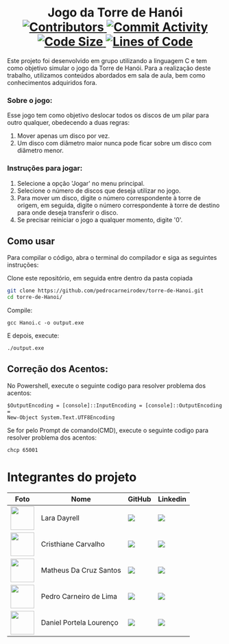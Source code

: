 <h1 align="center">
  Jogo da Torre de Hanói
  <br>
  <a href="https://github.com/pedrocarneirodev/torre-de-Hanoi/graphs/contributors">
    <img src="https://img.shields.io/github/contributors/pedrocarneirodev/torre-de-Hanoi.svg" alt="Contributors">
  </a>
  <a href="https://github.com/pedrocarneirodev/torre-de-Hanoi/commits/master">
    <img src="https://img.shields.io/github/commit-activity/m/pedrocarneirodev/torre-de-Hanoi.svg" alt="Commit Activity">
  </a>
  <a href="https://github.com/pedrocarneirodev/torre-de-Hanoi">
    <img src="https://img.shields.io/github/languages/code-size/pedrocarneirodev/torre-de-Hanoi" alt="Code Size">
  </a>
  <a href="https://github.com/pedrocarneirodev/torre-de-Hanoio">
    <img src="https://img.shields.io/tokei/lines/github/pedrocarneirodev/torre-de-Hanoi" alt="Lines of Code">
  </a>
</h1>

Este projeto foi desenvolvido em grupo utilizando a linguagem C e tem como objetivo simular o jogo da Torre de Hanói. Para a realização deste trabalho, utilizamos conteúdos abordados em sala de aula, bem como conhecimentos adquiridos fora.

### Sobre o jogo:

Esse jogo tem como objetivo deslocar todos os discos de um pilar para outro qualquer, obedecendo a duas regras:

1) Mover apenas um disco por vez.
2) Um disco com diâmetro maior nunca pode ficar sobre um disco com diâmetro menor.

### Instruções para jogar:

1) Selecione a opção 'Jogar' no menu principal.
2) Selecione o número de discos que deseja utilizar no jogo.
3) Para mover um disco, digite o número correspondente à torre de origem, em seguida, digite o número correspondente à torre de destino para onde deseja transferir o disco.
4) Se precisar reiniciar o jogo a qualquer momento, digite '0'.

## Como usar

Para compilar o código, abra o terminal do compilador e siga as seguintes instruções:

Clone este repositório, em seguida entre dentro da pasta copiada

```bash
git clone https://github.com/pedrocarneirodev/torre-de-Hanoi.git
cd torre-de-Hanoi/
```

Compile:
```
gcc Hanoi.c -o output.exe
```

E depois, execute:
```
./output.exe
```
## Correção dos Acentos:

No Powershell, execute o seguinte codigo para resolver problema dos acentos:

```
$OutputEncoding = [console]::InputEncoding = [console]::OutputEncoding =
New-Object System.Text.UTF8Encoding
```

Se for pelo Prompt de comando(CMD), execute o seguinte codigo para resolver problema dos acentos:

```
chcp 65001
```

 # Integrantes do projeto
 
| Foto | Nome | GitHub | Linkedin |
| ------ | ---- | ------ |--------- |
| <img src="https://avatars.githubusercontent.com/u/142275246?v=4" width="55" height="55"> | Lara Dayrell | <a href="https://github.com/Lfurbs"><img src="https://img.shields.io/badge/github-%23121011.svg?style=for-the-badge&logo=github&logoColor=white" target="_blanck"></a> | <a href="Coloque aqui o link do seu linkedin"><img src="https://img.shields.io/badge/linkedin-%230077B5.svg?style=for-the-badge&logo=linkedin&logoColor=white" target="_blanck"></a> |
| <img src="https://avatars.githubusercontent.com/u/116323270?v=4" width="55" height="55"> | Cristhiane Carvalho | <a href="https://github.com/ctamilly"><img src="https://img.shields.io/badge/github-%23121011.svg?style=for-the-badge&logo=github&logoColor=white" target="_blanck"></a> | <a href=" Coloque aqui o link do seu linkedin"><img src="https://img.shields.io/badge/linkedin-%230077B5.svg?style=for-the-badge&logo=linkedin&logoColor=white" target="_blanck"></a> |
| <img src="https://avatars.githubusercontent.com/u/99676579?v=4" width="55" height="55"> | Matheus Da Cruz Santos | <a href="https://github.com/matheus-bdr"><img src="https://img.shields.io/badge/github-%23121011.svg?style=for-the-badge&logo=github&logoColor=white" target="_blanck"></a> | <a href="https://www.linkedin.com/in/matheuss-bdr/"><img src="https://img.shields.io/badge/linkedin-%230077B5.svg?style=for-the-badge&logo=linkedin&logoColor=white" target="_blanck"></a> |
| <img src="https://media.licdn.com/dms/image/D4D03AQFPHwofyIH4Sw/profile-displayphoto-shrink_800_800/0/1701553141096?e=1720051200&v=beta&t=4opJbA9HxBOvEVeJxJhEnSmi5Sp2a9RDwcQrgSVbpJM" width="55" height="55"> | Pedro Carneiro de Lima | <a href="https://github.com/pedrocarneirodev"><img src="https://img.shields.io/badge/github-%23121011.svg?style=for-the-badge&logo=github&logoColor=white" target="_blanck"></a> | <a href="https://www.linkedin.com/in/pedro-carneiro-lima/"><img src="https://img.shields.io/badge/linkedin-%230077B5.svg?style=for-the-badge&logo=linkedin&logoColor=white" target="_blanck"></a> |
| <img src="https://avatars.githubusercontent.com/u/79917387?v=4" width="55" height="55"> |  Daniel Portela Lourenço  | <a href=" https://github.com/PortelaD "><img src="https://img.shields.io/badge/github-%23121011.svg?style=for-the-badge&logo=github&logoColor=white" target="_blanck"></a> | <a href=" https://www.linkedin.com/in/daniel-portela-873095276/ "><img src="https://img.shields.io/badge/linkedin-%230077B5.svg?style=for-the-badge&logo=linkedin&logoColor=white" target="_blanck"></a> |

